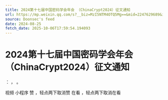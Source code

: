 ```yaml
---
title: 2024第十七届中国密码学会年会 （ChinaCrypt2024）征文通知
url: https://mp.weixin.qq.com/s?__biz=MzI5NTM4OTQ5Mg==&mid=2247629689&idx=1&sn=df2e79912d8517545e7ffd25a9c888c1
source: Doonsec's feed
date: 2024-08-25
fetch_date: 2025-10-06T17:59:54.194093
---
```


# 2024第十七届中国密码学会年会 （ChinaCrypt2024）征文通知

：
，
。

视频
小程序
赞
，轻点两下取消赞
在看
，轻点两下取消在看